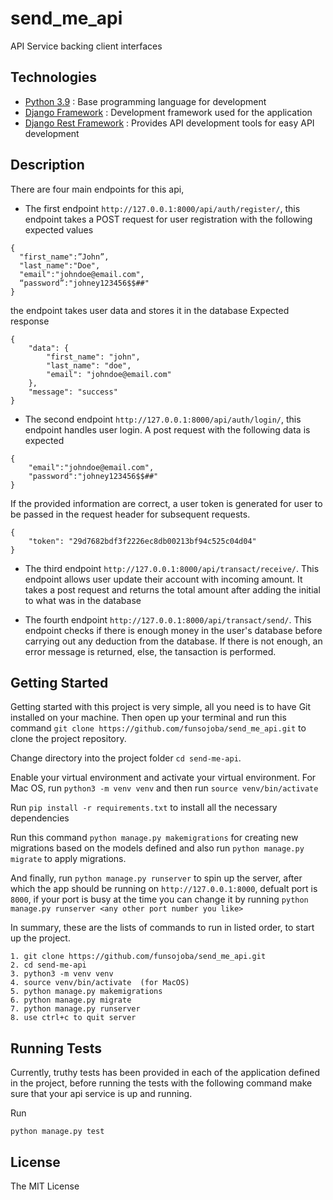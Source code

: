 # send_me_api

API Service backing client interfaces

## Technologies

* [Python 3.9](https://python.org) : Base programming language for development
* [Django Framework](https://www.djangoproject.com/) : Development framework used for the application
* [Django Rest Framework](https://www.django-rest-framework.org/) : Provides API development tools for easy API development

## Description
There are four main endpoints for this api,
- The first endpoint `http://127.0.0.1:8000/api/auth/register/`, this endpoint takes a POST request for user registration with the following expected values
```
{
  "first_name":”John”,
  "last_name":"Doe",
  "email":"johndoe@email.com",
  “password”:"johney123456$$##"
}
```
the endpoint takes user data and stores it in the database
Expected response
```
{
    "data": {
        "first_name": "john",
        "last_name": "doe",
        "email": "johndoe@email.com"
    },
    "message": "success"
}
```

- The second endpoint `http://127.0.0.1:8000/api/auth/login/`, this endpoint handles user login. A post request with the following data is expected

```
{
    "email":"johndoe@email.com",
    "password":"johney123456$$##"
}
```

If the provided information are correct, a user token is generated for user to be passed in the request header for subsequent requests.
```
{
    "token": "29d7682bdf3f2226ec8db00213bf94c525c04d04"
}
```

- The third endpoint `http://127.0.0.1:8000/api/transact/receive/`. This endpoint allows user update their account with incoming amount. It takes a post request and returns the total amount after adding the initial to what was in the database

- The fourth endpoint `http://127.0.0.1:8000/api/transact/send/`. This endpoint checks if there is enough money in the user's database before carrying out any deduction from the database. If there is not enough, an error message is returned, else, the tansaction is performed.
## Getting Started

Getting started with this project is very simple, all you need is to have Git installed on your machine. Then open up your terminal and run this command `git clone https://github.com/funsojoba/send_me_api.git` to clone the project repository.

Change directory into the project folder `cd send-me-api`.

Enable your virtual environment and activate your virtual environment. For Mac OS, run `python3 -m venv venv` and then run `source venv/bin/activate`

Run `pip install -r requirements.txt` to install all the necessary dependencies

Run this command `python manage.py makemigrations` for creating new migrations based on the models defined and also run `python manage.py migrate` to apply migrations.

And finally, run `python manage.py runserver` to spin up the server, after which the app should be running on `http://127.0.0.1:8000`, defualt port is `8000`, if your port is busy at the time you can change it by running `python manage.py runserver <any other port number you like>`

In summary, these are the lists of commands to run in listed order, to start up the project.

```docker
1. git clone https://github.com/funsojoba/send_me_api.git
2. cd send-me-api
3. python3 -m venv venv
4. source venv/bin/activate  (for MacOS)
5. python manage.py makemigrations
6. python manage.py migrate
7. python manage.py runserver
8. use ctrl+c to quit server
```

## Running Tests

Currently, truthy tests has been provided in each of the application defined in the project, before running the tests with the following command make sure that your api service is up and running.

Run 
```
python manage.py test
```

## License

The MIT License 
